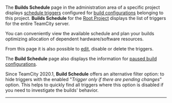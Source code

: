 [//]: # (title: Builds Schedule)
[//]: # (auxiliary-id: Builds Schedule)

The __Builds Schedule__ page in the administration area of a specific project displays [schedule triggers](configuring-schedule-triggers.md) configured for [build configurations](build-configuration.md) belonging to this project. __Builds Schedule__ for the [Root Project](project.md#Root+Project) displays the list of triggers for the entire TeamCity server.

You can conveniently view the available schedule and plan your builds optimizing allocation of dependent hardware/software resources.

From this page it is also possible to [edit](configuring-build-triggers.md), disable or delete the triggers.

The __Build Schedule__ page also displays the information for [paused build configurations](build-configuration.md#Build+Configuration+State).

Since TeamCity 2020.1, __Build Schedule__ offers an alternative filter option: to hide triggers with the enabled "_Trigger only if there are pending changes_" option. This helps to quickly find all triggers where this option is disabled if you need to investigate the builds' behavior.

__ __